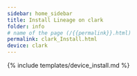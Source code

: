```yaml
---
sidebar: home_sidebar
title: Install Lineage on clark
folder: info
# name of the page (/{{permalink}}.html)
permalink: clark_Install.html
device: clark
---
```

{% include templates/device_install.md %}

